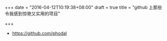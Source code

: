 +++
date = "2016-04-12T10:19:38+08:00"
draft = true
title = "github 上那些令我感到惊艳又实用的项目"

+++

* https://github.com/phodal

